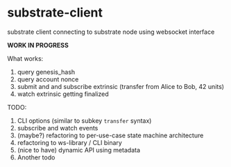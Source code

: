 # substrate-client
substrate client connecting to substrate node using websocket interface

**WORK IN PROGRESS**

What works:
  1. query genesis_hash
  1. query account nonce
  1. submit and and subscribe extrinsic (transfer from Alice to Bob, 42 units)
  1. watch extrinsic getting finalized
  
TODO:
  1. CLI options (similar to subkey `transfer` syntax)
  1. subscribe and watch events
  1. (maybe?) refactoring to per-use-case state machine architecture
  1. refactoring to ws-library / CLI binary
  1. (nice to have) dynamic API using metadata  
  1. Another todo
